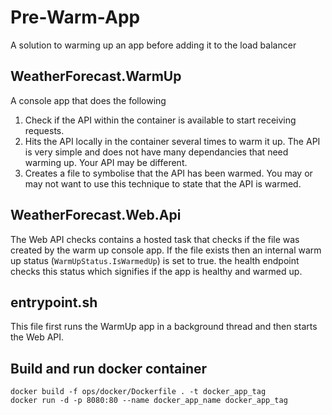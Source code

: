 # Pre-Warm-App
A solution to warming up an app before adding it to the load balancer

## WeatherForecast.WarmUp
A console app that does the following
1. Check if the API within the container is available to start receiving requests.
2. Hits the API locally in the container several times to warm it up. The API is very simple and does not have many dependancies that need warming up. Your API may be different.
3. Creates a file to symbolise that the API has been warmed. You may or may not want to use this technique to state that the API is warmed.

## WeatherForecast.Web.Api
The Web API checks contains a hosted task that checks if the file was created by the warm up console app. If the file exists then an internal warm up status (`WarmUpStatus.IsWarmedUp`) is set to true. the health endpoint checks this status which signifies if the app is healthy and warmed up.

## entrypoint.sh
This file first runs the WarmUp app in a background thread and then starts the Web API. 

## Build and run docker container
```
docker build -f ops/docker/Dockerfile . -t docker_app_tag
docker run -d -p 8080:80 --name docker_app_name docker_app_tag
```
